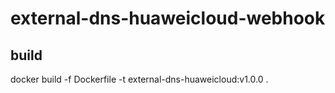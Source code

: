 # external-dns-huaweicloud-webhook

## build

docker build -f Dockerfile -t external-dns-huaweicloud:v1.0.0 .